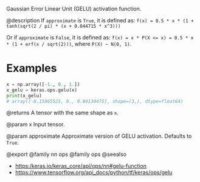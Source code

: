 Gaussian Error Linear Unit (GELU) activation function.

@description
If `approximate` is `True`, it is defined as:
`f(x) = 0.5 * x * (1 + tanh(sqrt(2 / pi) * (x + 0.044715 * x^3)))`

Or if `approximate` is `False`, it is defined as:
`f(x) = x * P(X <= x) = 0.5 * x * (1 + erf(x / sqrt(2)))`,
where `P(X) ~ N(0, 1)`.

# Examples
```python
x = np.array([-1., 0., 1.])
x_gelu = keras.ops.gelu(x)
print(x_gelu)
# array([-0.15865525, 0., 0.84134475], shape=(3,), dtype=float64)
```

@returns
A tensor with the same shape as `x`.

@param x
Input tensor.

@param approximate
Approximate version of GELU activation. Defaults to `True`.

@export
@family nn ops
@family ops
@seealso
+ <https:/keras.io/keras_core/api/ops/nn#gelu-function>
+ <https://www.tensorflow.org/api_docs/python/tf/keras/ops/gelu>
